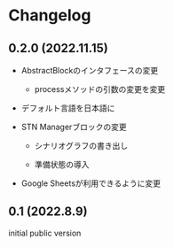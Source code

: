 # Changelog

## 0.2.0 (2022.11.15)

- AbstractBlockのインタフェースの変更

  - processメソッドの引数の変更を変更
  
- デフォルト言語を日本語に

- STN Managerブロックの変更

  - シナリオグラフの書き出し
  
  - 準備状態の導入
  
- Google Sheetsが利用できるように変更


## 0.1 (2022.8.9)

initial public version

